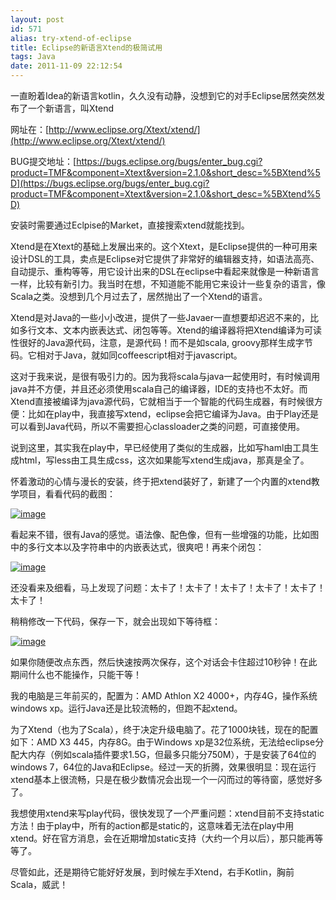 ```yaml
---
layout: post
id: 571
alias: try-xtend-of-eclipse
title: Eclipse的新语言Xtend的极简试用
tags: Java
date: 2011-11-09 22:12:54
---
```


一直盼着Idea的新语言kotlin，久久没有动静，没想到它的对手Eclipse居然突然发布了一个新语言，叫Xtend

网址在：[http://www.eclipse.org/Xtext/xtend/](http://www.eclipse.org/Xtext/xtend/)

BUG提交地址：[https://bugs.eclipse.org/bugs/enter_bug.cgi?product=TMF&component=Xtext&version=2.1.0&short_desc=%5BXtend%5D](https://bugs.eclipse.org/bugs/enter_bug.cgi?product=TMF&component=Xtext&version=2.1.0&short_desc=%5BXtend%5D)

安装时需要通过Eclpise的Market，直接搜索xtend就能找到。

Xtend是在Xtext的基础上发展出来的。这个Xtext，是Eclipse提供的一种可用来设计DSL的工具，卖点是Eclipse对它提供了非常好的编辑器支持，如语法高亮、自动提示、重构等等，用它设计出来的DSL在eclipse中看起来就像是一种新语言一样，比较有新引力。我当时在想，不知道能不能用它来设计一些复杂的语言，像Scala之类。没想到几个月过去了，居然抛出了一个Xtend的语言。

Xtend是对Java的一些小小改进，提供了一些Javaer一直想要却迟迟不来的，比如多行文本、文本内嵌表达式、闭包等等。Xtend的编译器将把Xtend编译为可读性很好的Java源代码，注意，是源代码！而不是如scala, groovy那样生成字节码。它相对于Java，就如同coffeescript相对于javascript。

这对于我来说，是很有吸引力的。因为我将scala与java一起使用时，有时候调用java并不方便，并且还必须使用scala自己的编译器，IDE的支持也不太好。而Xtend直接被编译为java源代码，它就相当于一个智能的代码生成器，有时候很方便：比如在play中，我直接写xtend，eclipse会把它编译为Java。由于Play还是可以看到Java代码，所以不需要担心classloader之类的问题，可直接使用。

说到这里，其实我在play中，早已经使用了类似的生成器，比如写haml由工具生成html，写less由工具生成css，这次如果能写xtend生成java，那真是全了。

<span id="more-571"></span>
<p>怀着激动的心情与漫长的安装，终于把xtend装好了，新建了一个内置的xtend教学项目，看看代码的截图：

[![image](http://freewind.me/wp-content/uploads/2011/11/image_thumb6.png "image")](http://freewind.me/wp-content/uploads/2011/11/image6.png)

看起来不错，很有Java的感觉。语法像、配色像，但有一些增强的功能，比如图中的多行文本以及字符串中的内嵌表达式，很爽吧！再来个闭包：

[![image](http://freewind.me/wp-content/uploads/2011/11/image_thumb7.png "image")](http://freewind.me/wp-content/uploads/2011/11/image7.png)

还没看来及细看，马上发现了问题：太卡了！太卡了！太卡了！太卡了！太卡了！太卡了！

稍稍修改一下代码，保存一下，就会出现如下等待框：

[![image](http://freewind.me/wp-content/uploads/2011/11/image_thumb8.png "image")](http://freewind.me/wp-content/uploads/2011/11/image8.png)

如果你随便改点东西，然后快速按两次保存，这个对话会卡住超过10秒钟！在此期间什么也不能操作，只能干等！

我的电脑是三年前买的，配置为：AMD Athlon X2 4000+，内存4G，操作系统windows xp。运行Java还是比较流畅的，但跑不起xtend。

为了Xtend（也为了Scala），终于决定升级电脑了。花了1000块钱，现在的配置如下：AMD X3 445，内存8G。由于Windows xp是32位系统，无法给eclipse分配大内存（例如scala插件要求1.5G，但最多只能分750M），于是安装了64位的windows 7，64位的Java和Eclipse。经过一天的折腾，效果很明显：现在运行xtend基本上很流畅，只是在极少数情况会出现一个一闪而过的等待窗，感觉好多了。

我想使用xtend来写play代码，很快发现了一个严重问题：xtend目前不支持static方法！由于play中，所有的action都是static的，这意味着无法在play中用xtend。好在官方消息，会在近期增加static支持（大约一个月以后），那只能再等等了。

尽管如此，还是期待它能好好发展，到时候左手Xtend，右手Kotlin，胸前Scala，威武！
